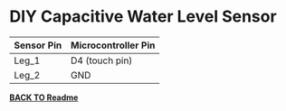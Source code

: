 # **DIY Capacitive Water Level Sensor**

| Sensor Pin | Microcontroller Pin |
| ---------- | ------------------- |
| Leg_1      | D4 (touch pin)      |
| Leg_2      | GND                 |

[**BACK TO Readme**](/Readme.md)
